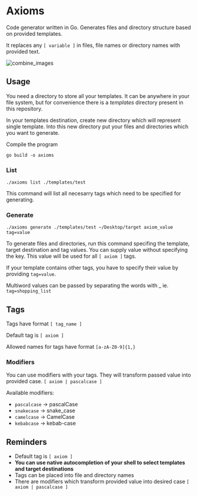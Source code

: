 # Axioms

Code generator written in Go. Generates files and directory structure based on provided templates.

It replaces any `[ variable ]` in files, file names or directory names with provided text.

![combine_images](https://user-images.githubusercontent.com/28316931/169703456-c5c627ad-c6ff-4e8c-b6bd-2ceaf1dc9193.jpg)

## Usage

You need a directory to store all your templates. It can be anywhere in your file system, but for
convenience there is a *templates* directory present in this repository.

In your templates destination, create new directory which will represent single template.
Into this new directory put your files and directories which you want to generate.

Compile the program
```
go build -o axioms
```

### List

```
./axioms list ./templates/test
```

This command will list all necesarry tags which need to be specified for generating.

### Generate

```
./axioms generate ./templates/test ~/Desktop/target axiom_value tag=value
```

To generate files and directories, run this command specifing the template, target destination and tag values.
You can supply value without specifying the key. This value will be used for all `[ axiom ]` tags.

If your template contains other tags, you have to specify their value by providing `tag=value`.

Multiword values can be passed by separating the words with _ ie. `tag=shopping_list`

## Tags

Tags have format `[ tag_name ]`

Default tag is `[ axiom ]`

Allowed names for tags have format `[a-zA-Z0-9]{1,}`

### Modifiers

You can use modifiers with your tags. They will transform passed value into provided case. `[ axiom | pascalcase ]`

Available modifiers:
- `pascalcase` -> pascalCase
- `snakecase` -> snake\_case
- `camelcase` -> CamelCase
- `kebabcase` -> kebab-case

## Reminders

- Default tag is `[ axiom ]`
- **You can use native autocompletion of your shell to select templates and target destinations**
- Tags can be placed into file and directory names
- There are modifiers which transform provided value into desired case `[ axiom | pascalcase ]`

